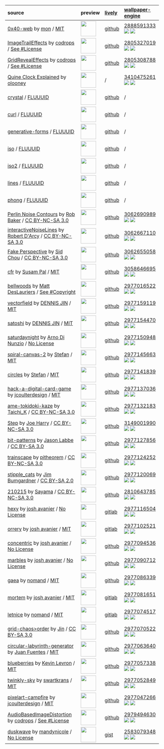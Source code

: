 |source|preview|[lively](https://github.com/rocksdanister/lively)|[wallpaper-engine](https://www.wallpaperengine.io)|
|:-|:-|:-|:-|
|[0x40-web](https://github.com/mon/0x40-web) by [mon](https://github.com/mon) / [MIT](https://github.com/mon/0x40-web/blob/master/LICENSE)|<img src="https://raw.githubusercontent.com/scillidan/image_lively/main/0x40-web.png" height="50px">|[github](https://github.com/scillidan/0x40-web)|[2888591333](https://steamcommunity.com/sharedfiles/filedetails?id=2888591333) ![](https://img.shields.io/steam/subscriptions/2888591333?style=flat-square&label=) ![](https://img.shields.io/steam/downloads/2888591333?style=flat-square&label=)|
|[ImageTrailEffects](https://github.com/codrops/ImageTrailEffects) by [codrops](https://tympanus.net/codrops) / [See #License](https://github.com/codrops/ImageTrailEffects#license)|<img src="https://raw.githubusercontent.com/scillidan/image_lively/main/karanokyoukai-html_01.png" height="50px">|[github](https://github.com/scillidan/karanokyoukai-html)|[2805327019](https://steamcommunity.com/sharedfiles/filedetails?id=2805327019) ![](https://img.shields.io/steam/subscriptions/2805327019?style=flat-square&label=) ![](https://img.shields.io/steam/downloads/2805327019?style=flat-square&label=)|
|[GridRevealEffects](https://github.com/codrops/GridRevealEffects) by [codrops](https://tympanus.net/codrops) / [See #License](https://github.com/codrops/GridRevealEffects#license)|<img src="https://raw.githubusercontent.com/scillidan/image_lively/main/bakemonogatari-html.png" height="50px">|[github](https://github.com/scillidan/bakemonogatari-html)|[2805308788](https://steamcommunity.com/sharedfiles/filedetails?id=2805308788) ![](https://img.shields.io/steam/subscriptions/2805308788?style=flat-square&label=) ![](https://img.shields.io/steam/downloads/2805308788?style=flat-square&label=)|
|[Quine Clock Explained](https://gist.github.com/olooney/quine_clock_explained.html) by [olooney](https://github.com/olooney)|<img src="https://raw.githubusercontent.com/scillidan/image_lively/main/quine-clock-explained.png" height="50px">|/|[3410475261](https://steamcommunity.com/sharedfiles/filedetails?id=3410475261) ![](https://img.shields.io/steam/subscriptions/3410475261?style=flat-square&label=) ![](https://img.shields.io/steam/downloads/3410475261?style=flat-square&label=)|
|[crystal](https://github.com/fluuuid/labs/tree/master/crystal) / [FLUUUID](https://fluuu.id)|<img src="https://raw.githubusercontent.com/scillidan/image_lively/main/crystal.png" height="50px">|[github](https://github.com/scillidan/labs/master/crystal)|/|
|[curl](https://github.com/fluuuid/labs/tree/master/curl) / [FLUUUID](https://fluuu.id)|<img src="https://raw.githubusercontent.com/scillidan/image_lively/main/curl.png" height="50px">|[github](https://github.com/scillidan/labs/master/curl)|/|
|[generative-forms](https://github.com/fluuuid/labs/tree/master/generative-forms) / [FLUUUID](https://fluuu.id)|<img src="https://raw.githubusercontent.com/scillidan/image_lively/main/generative-forms.png" height="50px">|[github](https://github.com/scillidan/labs/master/generative-forms)|/|
|[iso](https://github.com/fluuuid/labs/tree/master/iso) / [FLUUUID](https://fluuu.id)|<img src="https://raw.githubusercontent.com/scillidan/image_lively/main/iso.png" height="50px">|[github](https://github.com/scillidan/labs/master/iso)|/|
|[iso2](https://github.com/fluuuid/labs/tree/master/iso2) / [FLUUUID](https://fluuu.id)|<img src="https://raw.githubusercontent.com/scillidan/image_lively/main/iso2.png" height="50px">|[github](https://github.com/scillidan/labs/master/iso2)|/|
|[lines](https://github.com/fluuuid/labs/tree/master/lines) / [FLUUUID](https://fluuu.id)|<img src="https://raw.githubusercontent.com/scillidan/image_lively/main/lines.png" height="50px">|[github](https://github.com/scillidan/labs/master/lines)|/|
|[phong](https://github.com/fluuuid/labs/tree/master/phong) / [FLUUUID](https://fluuu.id)|<img src="https://raw.githubusercontent.com/scillidan/image_lively/main/phong.png" height="50px">|[github](https://github.com/scillidan/labs/master/phong)|/|
|[Perlin Noise Contours](https://openprocessing.org/sketch/1989795) by [Rob Baker](https://openprocessing.org/user/269258) / [CC BY-NC-SA 3.0](https://creativecommons.org/licenses/by-nc-sa/3.0)|<img src="https://raw.githubusercontent.com/scillidan/image_lively/main/perlin-noise-contours.png" height="50px">|[github](https://github.com/scillidan/LIVELY-resource/tree/master/perlin-noise-contours)|[3062690989](https://steamcommunity.com/sharedfiles/filedetails?id=3062690989) ![](https://img.shields.io/steam/subscriptions/3062690989?style=flat-square&label=) ![](https://img.shields.io/steam/downloads/3062690989?style=flat-square&label=)|
|[interactiveNoiseLines](https://openprocessing.org/sketch/1787558) by [Robert D'Arcy](https://openprocessing.org/user/43968) / [CC BY-NC-SA 3.0](https://creativecommons.org/licenses/by-nc-sa/3.0)|<img src="https://raw.githubusercontent.com/scillidan/image_lively/main/interactive-noise-lines.png" height="50px">|[github](https://github.com/scillidan/LIVELY-resource/tree/master/interactive-noise-lines)|[3062667110](https://steamcommunity.com/sharedfiles/filedetails?id=3062667110) ![](https://img.shields.io/steam/subscriptions/3062667110?style=flat-square&label=) ![](https://img.shields.io/steam/downloads/3062667110?style=flat-square&label=)|
|[Fake Perspective](https://openprocessing.org/sketch/1989795) by [Sid Chou](https://openprocessing.org/user/393990?view=sketches&o=6) / [CC BY-NC-SA 3.0](https://creativecommons.org/licenses/by-nc-sa/3.0)|<img src="https://raw.githubusercontent.com/scillidan/image_lively/main/fake-perspective.png" height="50px">|[github](https://github.com/scillidan/LIVELY-resource/tree/master/fake-perspective)|[3062655058](https://steamcommunity.com/sharedfiles/filedetails?id=3062655058) ![](https://img.shields.io/steam/subscriptions/3062655058?style=flat-square&label=) ![](https://img.shields.io/steam/downloads/3062655058?style=flat-square&label=)|
|[cfr](https://github.com/susam/cfr) by [Susam Pal](https://susam.net) / [MIT](https://github.com/susam/cfr/blob/main/LICENSE.md)|<img src="https://raw.githubusercontent.com/scillidan/image_lively/main/cfr.png" height="50px">|[github](https://github.com/scillidan/cfr)|[3058646695](https://steamcommunity.com/sharedfiles/filedetails?id=3058646695) ![](https://img.shields.io/steam/subscriptions/3058646695?style=flat-square&label=) ![](https://img.shields.io/steam/downloads/3058646695?style=flat-square&label=)|
|[bellwoods](https://github.com/mattdesl/bellwoods) by [Matt DesLauriers](https://mattdesl.com) / [See #Copyright](https://github.com/mattdesl/bellwoods#copyright)|<img src="https://raw.githubusercontent.com/scillidan/image_lively/main/bellwoods.png" height="50px">|[github](https://github.com/scillidan/bellwoods)|[2977016522](https://steamcommunity.com/sharedfiles/filedetails?id=2977016522) ![](https://img.shields.io/steam/subscriptions/2977016522?style=flat-square&label=) ![](https://img.shields.io/steam/downloads/2977016522?style=flat-square&label=)|
|[vectorfield](https://github.com/tofuness/eex/tree/master/vectorfield) by [DENNIS JIN](https://dennisjin.com) / [MIT](https://github.com/tofuness/eex/blob/master/LICENSE)|<img src="https://raw.githubusercontent.com/scillidan/image_lively/main/vectorfield.png" height="50px">|[github](https://github.com/scillidan/LIVELY-resource/tree/master/vectorfield)|[2977159119](https://steamcommunity.com/sharedfiles/filedetails?id=2977159119) ![](https://img.shields.io/steam/subscriptions/2977159119?style=flat-square&label=) ![](https://img.shields.io/steam/downloads/2977159119?style=flat-square&label=)|
|[satoshi](https://github.com/tofuness/eex/tree/master/satoshi) by [DENNIS JIN](https://dennisjin.com) / [MIT](https://github.com/tofuness/eex/blob/master/LICENSE)|<img src="https://raw.githubusercontent.com/scillidan/image_lively/main/satoshi_01.png" height="50px">|[github](https://github.com/scillidan/LIVELY-resource/tree/master/satoshi)|[2977154470](https://steamcommunity.com/sharedfiles/filedetails?id=2977154470) ![](https://img.shields.io/steam/subscriptions/2977154470?style=flat-square&label=) ![](https://img.shields.io/steam/downloads/2977154470?style=flat-square&label=)|
|[saturdaynight](https://adinunz.io/saturdaynight) by [Arno Di Nunzio](https://github.com/Aqro) / [No License](https://choosealicense.com/no-permission)|<img src="https://raw.githubusercontent.com/scillidan/image_lively/main/saturdaynight.png" height="50px">|[github](https://github.com/scillidan/LIVELY-resource/tree/master/saturdaynight)|[2977150948](https://steamcommunity.com/sharedfiles/filedetails?id=2977150948) ![](https://img.shields.io/steam/subscriptions/2977150948?style=flat-square&label=) ![](https://img.shields.io/steam/downloads/2977150948?style=flat-square&label=)|
|[spiral-canvas-2](https://codepen.io/EntropyReversed/pen/OJjMaeP) by [Stefan](https://codepen.io/EntropyReversed) / [MIT](https://blog.codepen.io/documentation/licensing)|<img src="https://raw.githubusercontent.com/scillidan/image_lively/main/spiral-canvas-2.png" height="50px">|[github](https://github.com/scillidan/LIVELY-resource/tree/master/spiral-canvas-2)|[2977145663](https://steamcommunity.com/sharedfiles/filedetails?id=2977145663) ![](https://img.shields.io/steam/subscriptions/2977145663?style=flat-square&label=) ![](https://img.shields.io/steam/downloads/2977145663?style=flat-square&label=)|
|[circles](https://codepen.io/EntropyReversed/pen/YBEwXV) by [Stefan](https://codepen.io/EntropyReversed) / [MIT](https://blog.codepen.io/documentation/licensing)|<img src="https://raw.githubusercontent.com/scillidan/image_lively/main/circles.png" height="50px">|[github](https://github.com/scillidan/LIVELY-resource/tree/master/circles)|[2977141839](https://steamcommunity.com/sharedfiles/filedetails?id=2977141839) ![](https://img.shields.io/steam/subscriptions/2977141839?style=flat-square&label=) ![](https://img.shields.io/steam/downloads/2977141839?style=flat-square&label=)|
|[hack-a-digital-card-game](https://codepen.io/jcoulterdesign/pen/abYNyLq) by [jcoulterdesign](https://codepen.io/jcoulterdesign) / [MIT](https://blog.codepen.io/documentation/licensing)|<img src="https://raw.githubusercontent.com/scillidan/image_lively/main/hack-a-digital-card-game.png" height="50px">|[github](https://github.com/scillidan/LIVELY-resource/tree/master/hack-a-digital-card-game)|[2977137036](https://steamcommunity.com/sharedfiles/filedetails?id=2977137036) ![](https://img.shields.io/steam/subscriptions/2977137036?style=flat-square&label=) ![](https://img.shields.io/steam/downloads/2977137036?style=flat-square&label=)|
|[ame-tokidoki-kaze](https://openprocessing.org/sketch/1330474) by [Taichi_K](https://openprocessing.org/user/290886) / [CC BY-NC-SA 3.0](https://creativecommons.org/licenses/by-nc-sa/3.0)|<img src="https://raw.githubusercontent.com/scillidan/image_lively/main/ame-tokidoki-kaze.jpg" height="50px">|[github](https://github.com/scillidan/LIVELY-resource/tree/master/ame-tokidoki-kaze)|[2977132183](https://steamcommunity.com/sharedfiles/filedetails?id=2977132183) ![](https://img.shields.io/steam/subscriptions/2977132183?style=flat-square&label=) ![](https://img.shields.io/steam/downloads/2977132183?style=flat-square&label=)|
|[Step](https://codepen.io/woodwoerk/pen/rxrLqa) by [Joe Harry](https://codepen.io/woodwoerk) / [CC BY-NC-SA 3.0](https://creativecommons.org/licenses/by-nc-sa/3.0)|<img src="https://raw.githubusercontent.com/scillidan/image_lively/main/step.png" height="50px">|[github](https://github.com/scillidan/tree/master/step)|[3149001990](https://steamcommunity.com/sharedfiles/filedetails?id=3149001990) ![](https://img.shields.io/steam/subscriptions/3149001990?style=flat-square&label=) ![](https://img.shields.io/steam/downloads/3149001990?style=flat-square&label=)|
|[bit-patterns](https://openprocessing.org/sketch/482981) by [Jason Labbe](https://openprocessing.org/user/60876) / [CC BY-SA 3.0](https://creativecommons.org/licenses/by-sa/3.0)|<img src="https://raw.githubusercontent.com/scillidan/image_lively/main/bit-patterns.png" height="50px">|[github](https://github.com/scillidan/LIVELY-resource/tree/master/bit-patterns)|[2977127856](https://steamcommunity.com/sharedfiles/filedetails?id=2977127856) ![](https://img.shields.io/steam/subscriptions/2977127856?style=flat-square&label=) ![](https://img.shields.io/steam/downloads/2977127856?style=flat-square&label=)|
|[trainscape](https://openprocessing.org/sketch/1592221) by [pitheorem](https://openprocessing.org/user/329032) / [CC BY-NC-SA 3.0](https://creativecommons.org/licenses/by-nc-sa/3.0)|<img src="https://raw.githubusercontent.com/scillidan/image_lively/main/trainscape.png" height="50px">|[github](https://github.com/scillidan/LIVELY-resource/tree/master/trainscape)|[2977124252](https://steamcommunity.com/sharedfiles/filedetails?id=2977124252) ![](https://img.shields.io/steam/subscriptions/2977124252?style=flat-square&label=) ![](https://img.shields.io/steam/downloads/2977124252?style=flat-square&label=)|
|[stipple_cats](https://openprocessing.org/sketch/47364) by [Jim Bumgardner](https://openprocessing.org/user/1032) / [CC BY-SA 2.0](https://creativecommons.org/licenses/by-sa/2.0)|<img src="https://raw.githubusercontent.com/scillidan/image_lively/main/stipple_cats.png" height="50px">|[github](https://github.com/scillidan/LIVELY-resource/tree/master/stipple_cats)|[2977120069](https://steamcommunity.com/sharedfiles/filedetails?id=2977120069) ![](https://img.shields.io/steam/subscriptions/2977120069?style=flat-square&label=) ![](https://img.shields.io/steam/downloads/2977120069?style=flat-square&label=)|
|[210215](https://openprocessing.org/sketch/1102267) by [Sayama](https://openprocessing.org/user/159668) / [CC BY-NC-SA 3.0](https://creativecommons.org/licenses/by-nc-sa/3.0)|<img src="https://raw.githubusercontent.com/scillidan/image_lively/main/210215.png" height="50px">|[github](https://github.com/scillidan/LIVELY-resource/tree/master/210215)|[2810643785](https://steamcommunity.com/sharedfiles/filedetails?id=2810643785) ![](https://img.shields.io/steam/subscriptions/2810643785?style=flat-square&label=) ![](https://img.shields.io/steam/downloads/2810643785?style=flat-square&label=)|
|[hexy](https://gitlab.com/joshavanier/hexy) by [josh avanier](https://avanier.studio/josh) / [No License](https://choosealicense.com/no-permission)|<img src="https://raw.githubusercontent.com/scillidan/image_lively/main/hexy.png" height="50px">|[gitlab](https://gitlab.com/scillidan1/hexy)|[2977116504](https://steamcommunity.com/sharedfiles/filedetails?id=2977116504) ![](https://img.shields.io/steam/subscriptions/2977116504?style=flat-square&label=) ![](https://img.shields.io/steam/downloads/2977116504?style=flat-square&label=)|
|[orrery](https://gitlab.com/joshavanier/orrery) by [josh avanier](https://avanier.studio/josh) / [MIT](https://gitlab.com/joshavanier/orrery/-/blob/master/LICENSE)|<img src="https://raw.githubusercontent.com/scillidan/image_lively/main/orrery.png" height="50px">|[gitlab](https://gitlab.com/scillidan1/orrery)|[2977102521](https://steamcommunity.com/sharedfiles/filedetails?id=2977102521) ![](https://img.shields.io/steam/subscriptions/2977102521?style=flat-square&label=) ![](https://img.shields.io/steam/downloads/2977102521?style=flat-square&label=)|
|[concentric](https://avanier.studio/concentric) by [josh avanier](https://avanier.studio/josh) / [No License](https://choosealicense.com/no-permission)|<img src="https://raw.githubusercontent.com/scillidan/image_lively/main/concentric.png" height="50px">|[github](https://github.com/scillidan/LIVELY-resource/tree/master/concentric)|[2977094536](https://steamcommunity.com/sharedfiles/filedetails?id=2977094536) ![](https://img.shields.io/steam/subscriptions/2977094536?style=flat-square&label=) ![](https://img.shields.io/steam/downloads/2977094536?style=flat-square&label=)|
|[marbles](https://lab.avanier.studio/marbles.html) by [josh avanier](https://avanier.studio/josh) / [No License](https://choosealicense.com/no-permission)|<img src="https://raw.githubusercontent.com/scillidan/image_lively/main/marbles.png" height="50px">|[github](https://github.com/scillidan/LIVELY-resource/tree/master/marbles)|[2977090712](https://steamcommunity.com/sharedfiles/filedetails?id=2977090712) ![](https://img.shields.io/steam/subscriptions/2977090712?style=flat-square&label=) ![](https://img.shields.io/steam/downloads/2977090712?style=flat-square&label=)|
|[gaea](https://github.com/nomand/Gaea) by [nomand](https://nomand.co/#nomand) / [MIT](https://github.com/nomand/Gaea/blob/master/LICENSE.md)|<img src="https://raw.githubusercontent.com/scillidan/image_lively/main/gaea.png" height="50px">|[github](https://github.com/scillidan/LIVELY-resource/tree/master/gaea)|[2977086339](https://steamcommunity.com/sharedfiles/filedetails?id=2977086339) ![](https://img.shields.io/steam/subscriptions/2977086339?style=flat-square&label=) ![](https://img.shields.io/steam/downloads/2977086339?style=flat-square&label=)|
|[mortem](https://gitlab.com/joshavanier/mortem) by [josh avanier](https://avanier.studio/josh) / [MIT](https://gitlab.com/joshavanier/mortem/-/blob/master/LICENSE)|<img src="https://raw.githubusercontent.com/scillidan/image_lively/main/mortem.png" height="50px">|[gitlab](https://gitlab.com/scillidan1/mortem)|[2977081651](https://steamcommunity.com/sharedfiles/filedetails?id=2977081651) ![](https://img.shields.io/steam/subscriptions/2977081651?style=flat-square&label=) ![](https://img.shields.io/steam/downloads/2977081651?style=flat-square&label=)|
|[letnice](https://github.com/nomand/Letnice) by [nomand](https://nomand.co/#nomand) / [MIT](https://github.com/nomand/Letnice/blob/master/LICENSE.md)|<img src="https://raw.githubusercontent.com/scillidan/image_lively/main/letnice.png" height="50px">|[gitlab](https://gitlab.com/scillidan1/letnice)|[2977074517](https://steamcommunity.com/sharedfiles/filedetails?id=2977074517) ![](https://img.shields.io/steam/subscriptions/2977074517?style=flat-square&label=) ![](https://img.shields.io/steam/downloads/2977074517?style=flat-square&label=)|
|[grid-chaos>order](https://openprocessing.org/sketch/859877) by [Jin](https://openprocessing.org/user/78622) / [CC BY-SA 3.0](https://creativecommons.org/licenses/by-sa/3.0)|<img src="https://raw.githubusercontent.com/scillidan/image_lively/main/grid-chaos-order.png" height="50px">|[github](https://github.com/scillidan/LIVELY-resource/tree/master/grid-chaos-order)|[2977070522](https://steamcommunity.com/sharedfiles/filedetails?id=2977070522) ![](https://img.shields.io/steam/subscriptions/2977070522?style=flat-square&label=) ![](https://img.shields.io/steam/downloads/2977070522?style=flat-square&label=)|
|[circular-labyrinth-generator](https://codepen.io/JuanFuentes/pen/mgPZpb) by [Juan Fuentes](https://codepen.io/JuanFuentes) / [MIT](https://blog.codepen.io/documentation/licensing)|<img src="https://raw.githubusercontent.com/scillidan/image_lively/main/circular-labyrinth-generator.png" height="50px">|[github](https://github.com/scillidan/LIVELY-resource/tree/master/circular-labyrinth-generator)|[2977063640](https://steamcommunity.com/sharedfiles/filedetails?id=2977063640) ![](https://img.shields.io/steam/subscriptions/2977063640?style=flat-square&label=) ![](https://img.shields.io/steam/downloads/2977063640?style=flat-square&label=)|
|[blueberries](https://codepen.io/soju22/pen/MWKJowb) by [Kevin Levron](https://codepen.io/soju22) / [MIT](https://blog.codepen.io/documentation/licensing)|<img src="https://raw.githubusercontent.com/scillidan/image_lively/main/blueberries.png" height="50px">|[github](https://github.com/scillidan/LIVELY-resource/tree/master/blueberries)|[2977057338](https://steamcommunity.com/sharedfiles/filedetails?id=2977057338) ![](https://img.shields.io/steam/subscriptions/2977057338?style=flat-square&label=) ![](https://img.shields.io/steam/downloads/2977057338?style=flat-square&label=)|
|[twinkly-sky](https://codepen.io/swartkrans/pen/kPQaYR) by [swartkrans](https://codepen.io/swartkrans) / [MIT](https://blog.codepen.io/documentation/licensing)|<img src="https://raw.githubusercontent.com/scillidan/image_lively/main/twinkly-sky.png" height="50px">|[github](https://github.com/scillidan/LIVELY-resource/tree/master/twinkly-sky)|[2977052849](https://steamcommunity.com/sharedfiles/filedetails?id=2977052849) ![](https://img.shields.io/steam/subscriptions/2977052849?style=flat-square&label=) ![](https://img.shields.io/steam/downloads/2977052849?style=flat-square&label=)|
|[pixelart-campfire](https://codepen.io/jcoulterdesign/pen/yGgxOY) by [jcoulterdesign](https://codepen.io/jcoulterdesign) / [MIT](https://blog.codepen.io/documentation/licensing)|<img src="https://raw.githubusercontent.com/scillidan/image_lively/main/pixelart-campfire.png" height="50px">|[github](https://github.com/scillidan/LIVELY-resource/tree/master/pixelart-campfire)|[2977047266](https://steamcommunity.com/sharedfiles/filedetails?id=2977047266) ![](https://img.shields.io/steam/subscriptions/2977047266?style=flat-square&label=) ![](https://img.shields.io/steam/downloads/2977047266?style=flat-square&label=)|
|[AudioBasedImageDistortion](https://github.com/neundex/AudioBasedImageDistortion) by [codrops](https://tympanus.net/codrops) / [See #License](https://github.com/neundex/AudioBasedImageDistortion#license)|<img src="https://raw.githubusercontent.com/scillidan/image_lively/main/grass.png" height="50px">|[github](https://github.com/scillidan/grass)|[2979494630](https://steamcommunity.com/sharedfiles/filedetails?id=2979494630) ![](https://img.shields.io/steam/subscriptions/2979494630?style=flat-square&label=) ![](https://img.shields.io/steam/downloads/2979494630?style=flat-square&label=)|
|[duskwave](https://gist.github.com/mandynicole/f6c1c3083dd5dbb6606bd832f97a10c4) by [mandynicole](https://github.com/mandynicole) / [No License](https://choosealicense.com/no-permission)|<img src="https://raw.githubusercontent.com/scillidan/image_lively/main/duskwave.png" height="50px">|[gist](https://gist.github.com/mandynicole/f6c1c3083dd5dbb6606bd832f97a10c4)|[2583079348](https://steamcommunity.com/sharedfiles/filedetails?id=2583079348) ![](https://img.shields.io/steam/subscriptions/2583079348?style=flat-square&label=) ![](https://img.shields.io/steam/downloads/2583079348?style=flat-square&label=)|